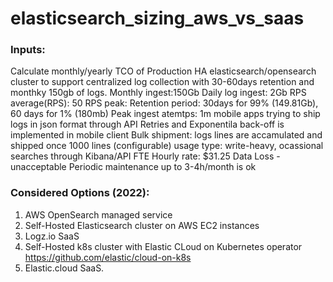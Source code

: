 # elasticsearch_sizing_aws_vs_saas

### Inputs: 
Calculate monthly/yearly TCO of Production HA elasticsearch/opensearch cluster to support centralized log collection with 30-60days retention and monthky 150gb of logs.
Monthly ingest:150Gb
Daily log ingest: 2Gb
RPS average(RPS): 50
RPS peak: <tbc>
Retention period: 30days for 99% (149.81Gb), 60 days for 1% (180mb)
Peak ingest atemtps: 1m mobile apps trying to ship logs in json format through API
Retries and Exponentila back-off is implemented in mobile client
Bulk shipment: logs lines are accamulated and shipped once 1000 lines (configurable)
usage type: write-heavy, ocassional searches through Kibana/API
FTE Hourly rate: $31.25
Data Loss - unacceptable
Periodic maintenance up to 3-4h/month is ok


### Considered Options (2022):
1. AWS OpenSearch managed service 
2. Self-Hosted Elasticsearch cluster on AWS EC2 instances
3. Logz.io SaaS
4. Self-Hosted k8s cluster with Elastic CLoud on Kubernetes operator https://github.com/elastic/cloud-on-k8s
5. Elastic.cloud SaaS.

